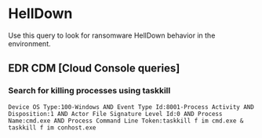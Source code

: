 # HellDown

Use this query to look for ransomware HellDown behavior in the environment.

## EDR CDM [Cloud Console queries]

### Search for killing processes using taskkill

```
Device OS Type:100-Windows AND Event Type Id:8001-Process Activity AND Disposition:1 AND Actor File Signature Level Id:0 AND Process Name:cmd.exe AND Process Command Line Token:taskkill f im cmd.exe & taskkill f im conhost.exe
```
